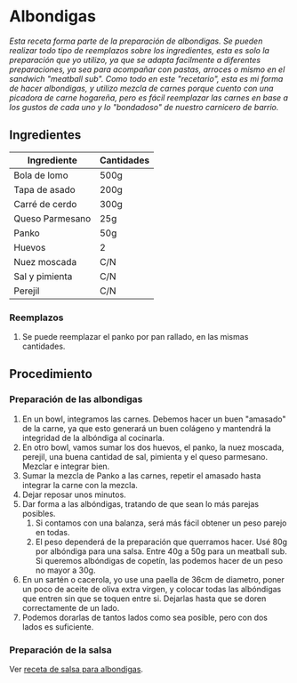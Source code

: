 # Albondigas
_Esta receta forma parte de la preparación de albondigas. Se pueden realizar todo tipo de reemplazos sobre los ingredientes, esta es solo la preparación que yo utilizo, ya que se adapta facilmente a diferentes preparaciones, ya sea para acompañar con pastas, arroces o mismo en el sandwich "meatball sub"._
_Como todo en este "recetario", esta es mi forma de hacer albondigas, y utilizo mezcla de carnes porque cuento con una picadora de carne hogareña, pero es fácil reemplazar las carnes en base a los gustos de cada uno y lo "bondadoso" de nuestro carnicero de barrio._

## Ingredientes
| Ingrediente       | Cantidades    |
| ----------------- | ------------- |
| Bola de lomo      | 500g          |
| Tapa de asado     | 200g          |
| Carré de cerdo    | 300g          |
| Queso Parmesano   | 25g           |
| Panko             | 50g           |
| Huevos            | 2             |
| Nuez moscada      | C/N           |
| Sal y pimienta    | C/N           |
| Perejil           | C/N           |

### Reemplazos
1. Se puede reemplazar el panko por pan rallado, en las mismas cantidades.

## Procedimiento
### Preparación de las albondigas
1. En un bowl, integramos las carnes. Debemos hacer un buen "amasado" de la carne, ya que esto generará un buen colágeno y mantendrá la integridad de la albóndiga al cocinarla.
2. En otro bowl, vamos sumar los dos huevos, el panko, la nuez moscada, perejil, una buena cantidad de sal, pimienta y el queso parmesano. Mezclar e integrar bien.
3. Sumar la mezcla de Panko a las carnes, repetir el amasado hasta integrar la carne con la mezcla.
4. Dejar reposar unos minutos.
5. Dar forma a las albóndigas, tratando de que sean lo más parejas posibles.
    1. Si contamos con una balanza, será más fácil obtener un peso parejo en todas.
    2. El peso dependerá de la preparación que querramos hacer. Usé 80g por albóndiga para una salsa. Entre 40g a 50g para un meatball sub. Si queremos albóndigas de copetín, las podemos hacer de un peso no mayor a 30g.
6. En un sartén o cacerola, yo use una paella de 36cm de diametro, poner un poco de aceite de oliva extra virgen, y colocar todas las albóndigas que entren sin que se toquen entre si. Dejarlas hasta que se doren correctamente de un lado.
7. Podemos dorarlas de tantos lados como sea posible, pero con dos lados es suficiente.

### Preparación de la salsa
Ver [receta de salsa para albondigas](../../pastas/salsas/tomates/albondigas.md).
